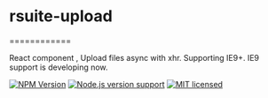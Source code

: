# rsuite-upload
============

React component , Upload files async with xhr. Supporting IE9+.
IE9 support is developing now.

[![NPM Version][npm]]()
[![Node.js version support][node]]()
[![MIT licensed][license]]()



[npm]:https://img.shields.io/npm/v/npm.svg
[node]:https://img.shields.io/badge/node.js%20support-0.10–5-brightgreen.svg
[license]:https://img.shields.io/npm/l/express.svg
